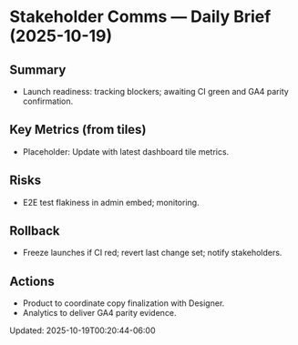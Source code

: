 # Stakeholder Comms — Daily Brief (2025-10-19)

## Summary

- Launch readiness: tracking blockers; awaiting CI green and GA4 parity confirmation.

## Key Metrics (from tiles)

- Placeholder: Update with latest dashboard tile metrics.

## Risks

- E2E test flakiness in admin embed; monitoring.

## Rollback

- Freeze launches if CI red; revert last change set; notify stakeholders.

## Actions

- Product to coordinate copy finalization with Designer.
- Analytics to deliver GA4 parity evidence.

Updated: 2025-10-19T00:20:44-06:00
